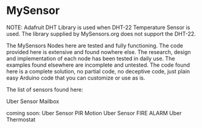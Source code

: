 # MySensor

NOTE:
Adafruit DHT Library is used when DHT-22 Temperature Sensor is used. 
The library supplied by MySensors.org does not support the DHT-22.

The MySensors Nodes here are tested and fully functioning.  The code provided here is extensive and found nowhere else.  The
research, design and implementation of each node has been tested in daily use. The examples found elsewhere are incomplete and untested. The code found here is a complete solution, no partial code, no deceptive code, just plain easy Arduino code that you can customize or use as is.

The list of sensors found here:

Uber Sensor Mailbox

coming soon:
Uber Sensor PIR Motion
Uber Sensor FIRE ALARM
Uber Thermostat



